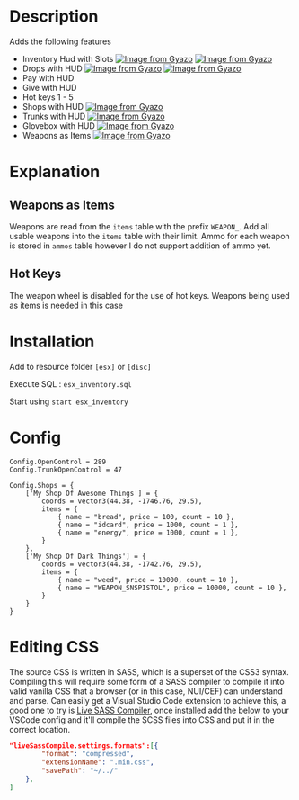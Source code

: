 # Description

Adds the following features

- Inventory Hud with Slots
[![Image from Gyazo](https://i.gyazo.com/08082a66b8da85aee146d1ed64f36fb4.png)](https://gyazo.com/08082a66b8da85aee146d1ed64f36fb4)
[![Image from Gyazo](https://i.gyazo.com/e00dd9c44cac5fd5b20ef59f0647ffc8.jpg)](https://gyazo.com/e00dd9c44cac5fd5b20ef59f0647ffc8)
- Drops with HUD
[![Image from Gyazo](https://i.gyazo.com/51b7d1f95254bdc9acf2b77d1683ef19.png)](https://gyazo.com/51b7d1f95254bdc9acf2b77d1683ef19)
[![Image from Gyazo](https://i.gyazo.com/76abd2c0f5e65daa5e6504507e25a90e.jpg)](https://gyazo.com/76abd2c0f5e65daa5e6504507e25a90e)
- Pay with HUD
- Give with HUD
- Hot keys 1 - 5
- Shops with HUD
[![Image from Gyazo](https://i.gyazo.com/9dbd4621c463b2e71c7e9e4edeec7057.jpg)](https://gyazo.com/9dbd4621c463b2e71c7e9e4edeec7057)
- Trunks with HUD
[![Image from Gyazo](https://i.gyazo.com/6cf05119320210ae1df929f0803515bc.jpg)](https://gyazo.com/6cf05119320210ae1df929f0803515bc)
- Glovebox with HUD
[![Image from Gyazo](https://i.gyazo.com/2ed7a9365c5f8ec52be3ed3a16abb493.jpg)](https://gyazo.com/2ed7a9365c5f8ec52be3ed3a16abb493)
- Weapons as Items
[![Image from Gyazo](https://i.gyazo.com/94fb987ed7e683a56188ce96b5b643b3.jpg)](https://gyazo.com/94fb987ed7e683a56188ce96b5b643b3)

# Explanation

## Weapons as Items
Weapons are read from the `items` table with the prefix `WEAPON_`. Add all usable weapons into the `items` table with their limit.
Ammo for each weapon is stored in `ammos` table however I do not support addition of ammo yet.

## Hot Keys
The weapon wheel is disabled for the use of hot keys. Weapons being used as items is needed in this case

# Installation
Add to resource folder `[esx]` or `[disc]`

Execute SQL : `esx_inventory.sql`

Start using `start esx_inventory`

# Config
```
Config.OpenControl = 289
Config.TrunkOpenControl = 47

Config.Shops = {
    ['My Shop Of Awesome Things'] = {
        coords = vector3(44.38, -1746.76, 29.5),
        items = {
            { name = "bread", price = 100, count = 10 },
            { name = "idcard", price = 1000, count = 1 },
            { name = "energy", price = 1000, count = 1 },
        }
    },
    ['My Shop Of Dark Things'] = {
        coords = vector3(44.38, -1742.76, 29.5),
        items = {
            { name = "weed", price = 10000, count = 10 },
            { name = "WEAPON_SNSPISTOL", price = 10000, count = 10 },
        }
    }
}
```

# Editing CSS
The source CSS is written in SASS, which is a superset of the CSS3 syntax. Compiling this will require some form of a SASS compiler to compile it into valid vanilla CSS that a browser (or in this case, NUI/CEF) can understand and parse. Can easily get a Visual Studio Code extension to achieve this, a good one to try is [Live SASS Compiler](https://marketplace.visualstudio.com/items?itemName=ritwickdey.live-sass), once installed add the below to your VSCode config and it'll compile the SCSS files into CSS and put it in the correct location.

```JSON
"liveSassCompile.settings.formats":[{
        "format": "compressed",
        "extensionName": ".min.css",
        "savePath": "~/../"
    },
]
```